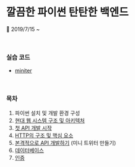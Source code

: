 # 깔끔한 파이썬 탄탄한 백엔드

📖 2019/7/15 ~ 

<br>

### 실습 코드

* [miniter](https://github.com/s2zan/miniter)

<br>

### 목차

1. 파이썬 설치 및 개발 환경 구성
2. [현대 웹 시스템 구조 및 아키텍처](https://github.com/s2zan/TIL/blob/master/python-backend/2-web-system-architecture.md)
3. [첫 API 개발 시작](https://github.com/s2zan/TIL/blob/master/python-backend/3-first-api-development.md)
4. [HTTP의 구조 및 핵심 요소](https://github.com/s2zan/TIL/blob/master/python-backend/4-http.md)
5. [본격적으로 API 개발하기](https://github.com/s2zan/TIL/blob/master/python-backend/5-api-development.md) (미니 트위터 만들기)
6. [데이터베이스](https://github.com/s2zan/TIL/blob/master/python-backend/6-database.md) 
7. [인증](https://github.com/s2zan/TIL/blob/master/python-backend/7-authentication.md)

